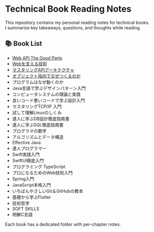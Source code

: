 # Technical Book Reading Notes

This repository contains my personal reading notes for technical books.  
I summarize key takeaways, questions, and thoughts while reading.

## 📚 Book List

- [Web API The Good Parts](books/WebApiTheGoodParts/README.md)
- [Webを支える技術](books/WebWoSasaeruGijutsu/README.md)
- [マスタリングAPIアーキテクチャ](books\MasteringApiArchitecture\README.md)
- [オブジェクト指向でなぜつくるのか](books\HowObjectsWork\README.md)
- プログラムはなぜ動くのか
- Java言語で学ぶデザインパターン入門
- コンピュータシステムの理論と実践
- 良いコード悪いコードで学ぶ設計入門
- マスタリングTCP/IP 入門
- 試して理解Linuxのしくみ
- 達人に学ぶDB設計徹底指南書
- 達人に学ぶSQL徹底指南書
- プログラマの数学
- アルゴリズムとデータ構造
- Effective Java
- 達人プログラマー
- Swift実践入門
- SwiftUI徹底入門
- プログラミング TypeScript
- プロになるためのWeb技術入門
- Spring入門
- JavaScript本格入門
- いちばんやさしいGit＆GitHubの教本
- 基礎から学ぶFlutter
- 技術哲学
- SOFT SKILLS
- 明解C言語

Each book has a dedicated folder with per-chapter notes.
